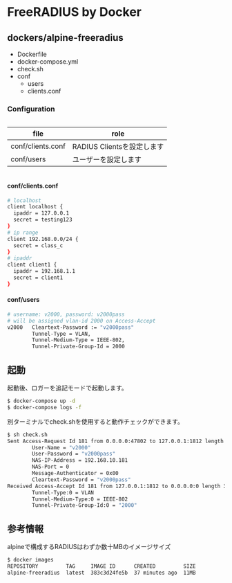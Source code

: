 # FreeRADIUS by Docker

## dockers/alpine-freeradius
* Dockerfile
* docker-compose.yml
* check.sh
* conf
  * users
  * clients.conf

### Configuration

<div style="float:left;">

| file | role |
| - | - |
| conf/clients.conf | RADIUS Clientsを設定します | 
| conf/users | ユーザーを設定します | 

</div><div style="clear: both;"></div>

#### conf/clients.conf

```bash
# localhost
client localhost {
  ipaddr = 127.0.0.1
  secret = testing123
}
# ip range
client 192.168.0.0/24 {
  secret = class_c
}
# ipaddr
client client1 {
  ipaddr = 192.168.1.1
  secret = client1
}
```

#### conf/users
```bash
# username: v2000, password: v2000pass
# will be assigned vlan-id 2000 on Access-Accept
v2000   Cleartext-Password := "v2000pass"
        Tunnel-Type = VLAN,
        Tunnel-Medium-Type = IEEE-802,
        Tunnel-Private-Group-Id = 2000
```

## 起動

起動後、ロガーを追記モードで起動します。
```bash
$ docker-compose up -d
$ docker-compose logs -f
```

別ターミナルでcheck.shを使用すると動作チェックができます。
```bash
$ sh check.sh
Sent Access-Request Id 181 from 0.0.0.0:47802 to 127.0.0.1:1812 length 75
        User-Name = "v2000"
        User-Password = "v2000pass"
        NAS-IP-Address = 192.168.10.181
        NAS-Port = 0
        Message-Authenticator = 0x00
        Cleartext-Password = "v2000pass"
Received Access-Accept Id 181 from 127.0.0.1:1812 to 0.0.0.0:0 length 38
        Tunnel-Type:0 = VLAN
        Tunnel-Medium-Type:0 = IEEE-802
        Tunnel-Private-Group-Id:0 = "2000"
```

## 参考情報

alpineで構成するRADIUSはわずか数十MBのイメージサイズ
```bash
$ docker images
REPOSITORY         TAG     IMAGE ID      CREATED         SIZE
alpine-freeradius  latest  383c3d24fe5b  37 minutes ago  11MB
```


